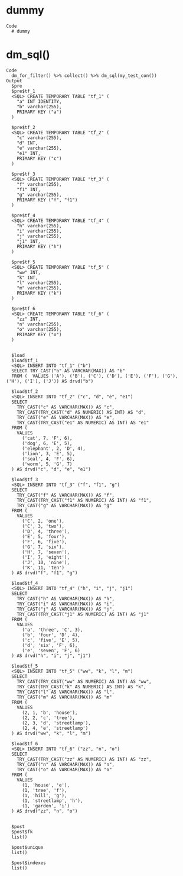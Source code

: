 # dummy

    Code
      # dummy

# dm_sql()

    Code
      dm_for_filter() %>% collect() %>% dm_sql(my_test_con())
    Output
      $pre
      $pre$tf_1
      <SQL> CREATE TEMPORARY TABLE "tf_1" (
        "a" INT IDENTITY,
        "b" varchar(255),
        PRIMARY KEY ("a")
      )
      
      $pre$tf_2
      <SQL> CREATE TEMPORARY TABLE "tf_2" (
        "c" varchar(255),
        "d" INT,
        "e" varchar(255),
        "e1" INT,
        PRIMARY KEY ("c")
      )
      
      $pre$tf_3
      <SQL> CREATE TEMPORARY TABLE "tf_3" (
        "f" varchar(255),
        "f1" INT,
        "g" varchar(255),
        PRIMARY KEY ("f", "f1")
      )
      
      $pre$tf_4
      <SQL> CREATE TEMPORARY TABLE "tf_4" (
        "h" varchar(255),
        "i" varchar(255),
        "j" varchar(255),
        "j1" INT,
        PRIMARY KEY ("h")
      )
      
      $pre$tf_5
      <SQL> CREATE TEMPORARY TABLE "tf_5" (
        "ww" INT,
        "k" INT,
        "l" varchar(255),
        "m" varchar(255),
        PRIMARY KEY ("k")
      )
      
      $pre$tf_6
      <SQL> CREATE TEMPORARY TABLE "tf_6" (
        "zz" INT,
        "n" varchar(255),
        "o" varchar(255),
        PRIMARY KEY ("o")
      )
      
      
      $load
      $load$tf_1
      <SQL> INSERT INTO "tf_1" ("b")
      SELECT TRY_CAST("b" AS VARCHAR(MAX)) AS "b"
      FROM (  VALUES ('A'), ('B'), ('C'), ('D'), ('E'), ('F'), ('G'), ('H'), ('I'), ('J')) AS drvd("b")
      
      $load$tf_2
      <SQL> INSERT INTO "tf_2" ("c", "d", "e", "e1")
      SELECT
        TRY_CAST("c" AS VARCHAR(MAX)) AS "c",
        TRY_CAST(TRY_CAST("d" AS NUMERIC) AS INT) AS "d",
        TRY_CAST("e" AS VARCHAR(MAX)) AS "e",
        TRY_CAST(TRY_CAST("e1" AS NUMERIC) AS INT) AS "e1"
      FROM (
        VALUES
          ('cat', 7, 'F', 6),
          ('dog', 6, 'E', 5),
          ('elephant', 2, 'D', 4),
          ('lion', 3, 'E', 5),
          ('seal', 4, 'F', 6),
          ('worm', 5, 'G', 7)
      ) AS drvd("c", "d", "e", "e1")
      
      $load$tf_3
      <SQL> INSERT INTO "tf_3" ("f", "f1", "g")
      SELECT
        TRY_CAST("f" AS VARCHAR(MAX)) AS "f",
        TRY_CAST(TRY_CAST("f1" AS NUMERIC) AS INT) AS "f1",
        TRY_CAST("g" AS VARCHAR(MAX)) AS "g"
      FROM (
        VALUES
          ('C', 2, 'one'),
          ('C', 3, 'two'),
          ('D', 4, 'three'),
          ('E', 5, 'four'),
          ('F', 6, 'five'),
          ('G', 7, 'six'),
          ('H', 7, 'seven'),
          ('I', 7, 'eight'),
          ('J', 10, 'nine'),
          ('K', 11, 'ten')
      ) AS drvd("f", "f1", "g")
      
      $load$tf_4
      <SQL> INSERT INTO "tf_4" ("h", "i", "j", "j1")
      SELECT
        TRY_CAST("h" AS VARCHAR(MAX)) AS "h",
        TRY_CAST("i" AS VARCHAR(MAX)) AS "i",
        TRY_CAST("j" AS VARCHAR(MAX)) AS "j",
        TRY_CAST(TRY_CAST("j1" AS NUMERIC) AS INT) AS "j1"
      FROM (
        VALUES
          ('a', 'three', 'C', 3),
          ('b', 'four', 'D', 4),
          ('c', 'five', 'E', 5),
          ('d', 'six', 'F', 6),
          ('e', 'seven', 'F', 6)
      ) AS drvd("h", "i", "j", "j1")
      
      $load$tf_5
      <SQL> INSERT INTO "tf_5" ("ww", "k", "l", "m")
      SELECT
        TRY_CAST(TRY_CAST("ww" AS NUMERIC) AS INT) AS "ww",
        TRY_CAST(TRY_CAST("k" AS NUMERIC) AS INT) AS "k",
        TRY_CAST("l" AS VARCHAR(MAX)) AS "l",
        TRY_CAST("m" AS VARCHAR(MAX)) AS "m"
      FROM (
        VALUES
          (2, 1, 'b', 'house'),
          (2, 2, 'c', 'tree'),
          (2, 3, 'd', 'streetlamp'),
          (2, 4, 'e', 'streetlamp')
      ) AS drvd("ww", "k", "l", "m")
      
      $load$tf_6
      <SQL> INSERT INTO "tf_6" ("zz", "n", "o")
      SELECT
        TRY_CAST(TRY_CAST("zz" AS NUMERIC) AS INT) AS "zz",
        TRY_CAST("n" AS VARCHAR(MAX)) AS "n",
        TRY_CAST("o" AS VARCHAR(MAX)) AS "o"
      FROM (
        VALUES
          (1, 'house', 'e'),
          (1, 'tree', 'f'),
          (1, 'hill', 'g'),
          (1, 'streetlamp', 'h'),
          (1, 'garden', 'i')
      ) AS drvd("zz", "n", "o")
      
      
      $post
      $post$fk
      list()
      
      $post$unique
      list()
      
      $post$indexes
      list()
      
      

